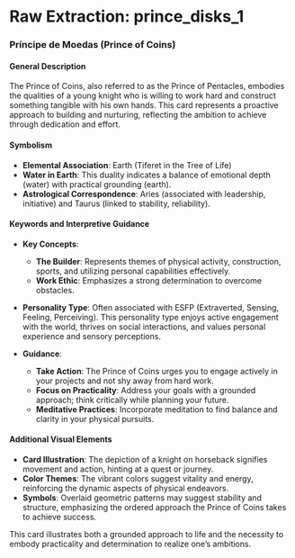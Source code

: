 # Raw Extraction: prince_disks_1

### Príncipe de Moedas (Prince of Coins)

#### General Description
The Prince of Coins, also referred to as the Prince of Pentacles, embodies the qualities of a young knight who is willing to work hard and construct something tangible with his own hands. This card represents a proactive approach to building and nurturing, reflecting the ambition to achieve through dedication and effort.

#### Symbolism
- **Elemental Association**: Earth (Tiferet in the Tree of Life)
- **Water in Earth**: This duality indicates a balance of emotional depth (water) with practical grounding (earth).
- **Astrological Correspondence**: Aries (associated with leadership, initiative) and Taurus (linked to stability, reliability).

#### Keywords and Interpretive Guidance
- **Key Concepts**: 
  - **The Builder**: Represents themes of physical activity, construction, sports, and utilizing personal capabilities effectively.
  - **Work Ethic**: Emphasizes a strong determination to overcome obstacles.

- **Personality Type**: Often associated with ESFP (Extraverted, Sensing, Feeling, Perceiving). This personality type enjoys active engagement with the world, thrives on social interactions, and values personal experience and sensory perceptions.

- **Guidance**: 
  - **Take Action**: The Prince of Coins urges you to engage actively in your projects and not shy away from hard work.
  - **Focus on Practicality**: Address your goals with a grounded approach; think critically while planning your future.
  - **Meditative Practices**: Incorporate meditation to find balance and clarity in your physical pursuits.

#### Additional Visual Elements
- **Card Illustration**: The depiction of a knight on horseback signifies movement and action, hinting at a quest or journey.
- **Color Themes**: The vibrant colors suggest vitality and energy, reinforcing the dynamic aspects of physical endeavors.
- **Symbols**: Overlaid geometric patterns may suggest stability and structure, emphasizing the ordered approach the Prince of Coins takes to achieve success.

This card illustrates both a grounded approach to life and the necessity to embody practicality and determination to realize one’s ambitions.